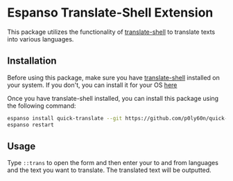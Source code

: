 # Espanso Translate-Shell Extension

This package utilizes the functionality of [translate-shell](https://github.com/soimort/translate-shell) to translate texts into various languages.

## Installation

Before using this package, make sure you have [translate-shell](https://github.com/soimort/translate-shell/wiki/Distros) installed on your system. If you don't, you can install it for your OS [here](https://github.com/soimort/translate-shell/wiki/Distros)

Once you have translate-shell installed, you can install this package using the following command:

```bash
espanso install quick-translate --git https://github.com/p0ly60n/quick-translate --external
espanso restart
```

## Usage

Type `::trans` to open the form and then enter your to and from languages and the text you want to translate. The translated text will be outputted.
